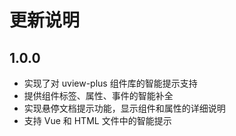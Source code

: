 # 更新说明

## 1.0.0

- 实现了对 uview-plus  组件库的智能提示支持
- 提供组件标签、属性、事件的智能补全
- 实现悬停文档提示功能，显示组件和属性的详细说明
- 支持 Vue 和 HTML 文件中的智能提示
